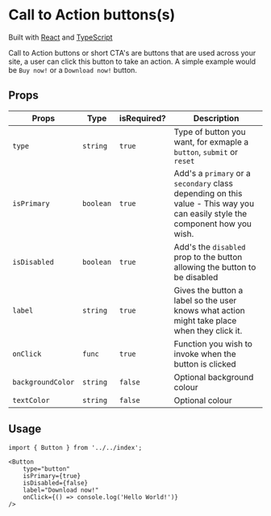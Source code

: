 # Call to Action buttons(s)

Built with [React](https://reactjs.org/) and [TypeScript](https://www.typescriptlang.org/)

Call to Action buttons or short CTA's are buttons that are used across your site, a user can click this button to take an action. A simple example would be `Buy now!` or a `Download now!` button.

## Props

| Props             | Type      | isRequired? | Description                                                                                                                  |
| ----------------- | --------- | ----------- | ---------------------------------------------------------------------------------------------------------------------------- |
| `type`            | `string`  | `true`      | Type of button you want, for exmaple a `button`, `submit` or `reset`                                                         |
| `isPrimary`       | `boolean` | `true`      | Add's a `primary` or a `secondary` class depending on this value - This way you can easily style the component how you wish. |
| `isDisabled`      | `boolean` | `true`      | Add's the `disabled` prop to the button allowing the button to be disabled                                                   |
| `label`           | `string`  | `true`      | Gives the button a label so the user knows what action might take place when they click it.                                  |
| `onClick`         | `func`    | `true`      | Function you wish to invoke when the button is clicked                                                                       |
| `backgroundColor` | `string`  | `false`     | Optional background colour                                                                                                   |
| `textColor`       | `string`  | `false`     | Optional colour                                                                                                              |

## Usage

```
import { Button } from '../../index';

<Button
	type="button"
	isPrimary={true}
	isDisabled={false}
	label="Download now!"
	onClick={() => console.log('Hello World!')}
/>
```
